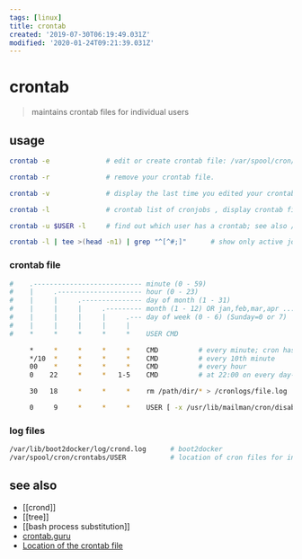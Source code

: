 ```yaml
---
tags: [linux]
title: crontab
created: '2019-07-30T06:19:49.031Z'
modified: '2020-01-24T09:21:39.031Z'
---
```


# crontab

>  maintains crontab files for individual users

## usage
```sh
crontab -e              # edit or create crontab file: /var/spool/cron/crontabs/USER

crontab -r              # remove your crontab file.

crontab -v              # display the last time you edited your crontab file. (This option is only available on a few systems.)

crontab -l              # crontab list of cronjobs , display crontab file contents.

crontab -u $USER -l     # find out which user has a crontab; see also /var/spool/cron/crontabs

crontab -l | tee >(head -n1) | grep "^[^#;]"      # show only active jobs
```
### crontab file
```sh
#    .--------------------------- minute (0 - 59)
#    |     .--------------------- hour (0 - 23)
#    |     |     .--------------- day of month (1 - 31)
#    |     |     |     .--------- month (1 - 12) OR jan,feb,mar,apr ...
#    |     |     |     |     .--- day of week (0 - 6) (Sunday=0 or 7)  OR sun,mon,tue,wed,thu,fri,sat
#    |     |     |     |     |
#    *     *     *     *     *    USER CMD

     *     *     *     *     *    CMD          # every minute; cron has a 60 sec granularity and can't go lower !
     */10  *     *     *     *    CMD          # every 10th minute
     00    *     *     *     *    CMD          # every hour
     0    22     *     *   1-5    CMD          # at 22:00 on every day-of-week from Monday through Friday

     30   18     *     *     *    rm /path/dir/* > /cronlogs/file.log     # cron execution log

     0     9     *     *     *    USER [ -x /usr/lib/mailman/cron/disabled ] && /usr/lib/mailman/cron/disabled
```

### log files
```sh
/var/lib/boot2docker/log/crond.log      # boot2docker
/var/spool/cron/crontabs/USER           # location of cron files for individual users
```

## see also
- [[crond]]
- [[tree]]
- [[bash process substitution]]
- [crontab.guru](https://crontab.guru/)
- [Location of the crontab file](http://unix.stackexchange.com/a/196010)
